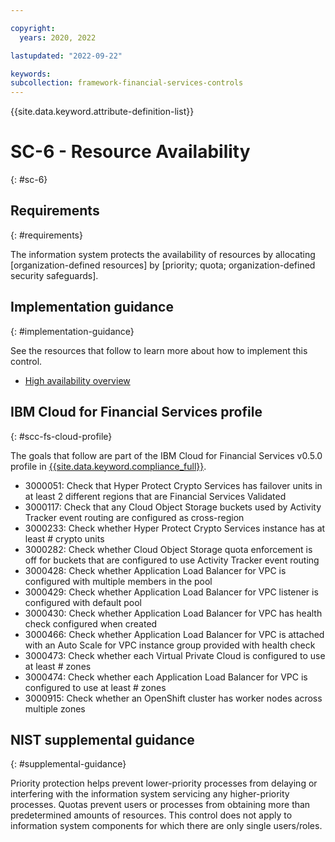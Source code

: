 ```yaml
---

copyright:
  years: 2020, 2022

lastupdated: "2022-09-22"

keywords: 
subcollection: framework-financial-services-controls
---
```


{{site.data.keyword.attribute-definition-list}}

# SC-6 - Resource Availability
{: #sc-6}

## Requirements
{: #requirements}

The information system protects the availability of resources by allocating [organization-defined resources] by [priority; quota; organization-defined security safeguards].

## Implementation guidance
{: #implementation-guidance}

See the resources that follow to learn more about how to implement this control.

- [High availability overview](/docs/framework-financial-services?topic=framework-financial-services-shared-high-availability)

## IBM Cloud for Financial Services profile
{: #scc-fs-cloud-profile}

The goals that follow are part of the IBM Cloud for Financial Services v0.5.0 profile in [{{site.data.keyword.compliance_full}}](/docs/security-compliance?topic=security-compliance-getting-started).

- 3000051: Check that Hyper Protect Crypto Services has failover units in at least 2 different regions that are Financial Services Validated 
- 3000117: Check that any Cloud Object Storage buckets used by Activity Tracker event routing are configured as cross-region 
- 3000233: Check whether Hyper Protect Crypto Services instance has at least # crypto units 
- 3000282: Check whether Cloud Object Storage quota enforcement is off for buckets that are configured to use Activity Tracker event routing 
- 3000428: Check whether Application Load Balancer for VPC is configured with multiple members in the pool 
- 3000429: Check whether Application Load Balancer for VPC listener is configured with default pool 
- 3000430: Check whether Application Load Balancer for VPC has health check configured when created 
- 3000466: Check whether Application Load Balancer for VPC is attached with an Auto Scale for VPC instance group provided with health check 
- 3000473: Check whether each Virtual Private Cloud is configured to use at least # zones 
- 3000474: Check whether each Application Load Balancer for VPC is configured to use at least # zones 
- 3000915: Check whether an OpenShift cluster has worker nodes across multiple zones

## NIST supplemental guidance
{: #supplemental-guidance}

Priority protection helps prevent lower-priority processes from delaying or interfering with the information system servicing any higher-priority processes. Quotas prevent users or processes from obtaining more than predetermined amounts of resources. This control does not apply to information system components for which there are only single users/roles.

